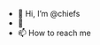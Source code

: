 - 👋 Hi, I’m @chiefs
- 👀 
- 📫 How to reach me 

<!---
chiefs/chiefs is a ✨ special ✨ repository because its `README.md` (this file) appears on your GitHub profile.
You can click the Preview link to take a look at your changes.
--->
